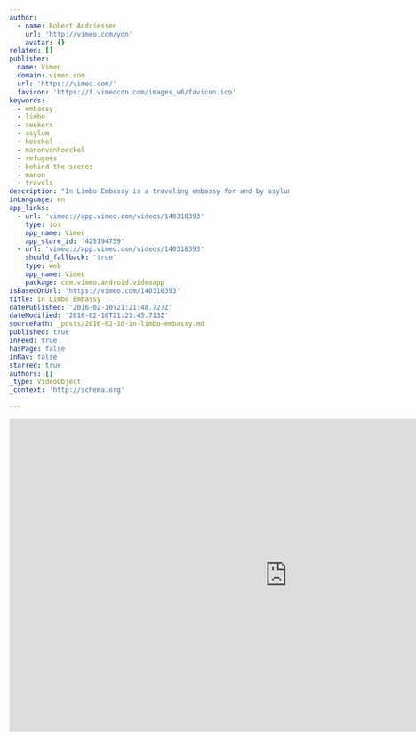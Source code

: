 ```yaml
---
author:
  - name: Robert Andriessen
    url: 'http://vimeo.com/ydn'
    avatar: {}
related: []
publisher:
  name: Vimeo
  domain: vimeo.com
  url: 'https://vimeo.com/'
  favicon: 'https://f.vimeocdn.com/images_v6/favicon.ico'
keywords:
  - embassy
  - limbo
  - seekers
  - asylum
  - hoeckel
  - manonvanhoeckel
  - refugees
  - behind-the-scenes
  - manon
  - travels
description: "In Limbo Embassy is a traveling embassy for and by asylum seekers 'in limbo': those who are caught between two stools. These refugees, acting as ambassadors, invite visitors to talk about their situation. Refugees often do not feel represented by their own embassy or by the media."
inLanguage: en
app_links:
  - url: 'vimeo://app.vimeo.com/videos/140318393'
    type: ios
    app_name: Vimeo
    app_store_id: '425194759'
  - url: 'vimeo://app.vimeo.com/videos/140318393'
    should_fallback: 'true'
    type: web
    app_name: Vimeo
    package: com.vimeo.android.videoapp
isBasedOnUrl: 'https://vimeo.com/140318393'
title: In Limbo Embassy
datePublished: '2016-02-10T21:21:48.727Z'
dateModified: '2016-02-10T21:21:45.713Z'
sourcePath: _posts/2016-02-10-in-limbo-embassy.md
published: true
inFeed: true
hasPage: false
inNav: false
starred: true
authors: []
_type: VideoObject
_context: 'http://schema.org'

---
```

<iframe src="https://cdn.embedly.com/widgets/media.html?src=https%3A%2F%2Fplayer.vimeo.com%2Fvideo%2F140318393&amp;url=https%3A%2F%2Fvimeo.com%2F140318393&amp;image=http%3A%2F%2Fi.vimeocdn.com%2Fvideo%2F536640304_1280.jpg&amp;key=b7d04c9b404c499eba89ee7072e1c4f7&amp;type=text%2Fhtml&amp;schema=vimeo" width="1000" height="563" scrolling="no" frameborder="0" allowfullscreen="allowfullscreen" style=""></iframe>